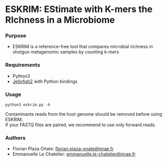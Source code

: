# ESKRIM: EStimate with K-mers the RIchness in a Microbiome #

### Purpose ###

* ESKRIM is a reference-free tool that compares microbial richness in shotgun metagenomic samples by counting k-mers

### Requirements ###
* Python3
* [Jellyfish2](https://github.com/gmarcais/Jellyfish) with Python bindings

### Usage ###
```
python3 eskrim.py -h
```

Contaminants reads from the host genome should be removed before using ESKRIM.  
If your FASTQ files are paired, we recommend to use only forward reads.

### Authors ###

* Florian Plaza Oñate: florian.plaza-onate@inrae.fr
* Emmanuelle Le Chatelier: emmanuelle.le-chatelier@inrae.fr

